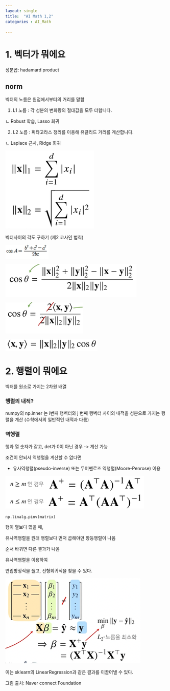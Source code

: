 ```yaml
---
layout: single
title:  "AI Math 1,2"
categories : AI_Math

---
```


# 1. 벡터가 뭐에요

성분곱: hadamard product



## norm

벡터의 노름은 원점에서부터의 거리를 말함

1. L1 노름 : 각 성분의 변화량의 절대값을 모두 더합니다.

ㄴ Robust 학습, Lasso 회귀

2. L2 노름 : 피타고라스 정리를 이용해 유클리드 거리를 계산합니다.

ㄴ Laplace 근사, Ridge 회귀

![image-20220919213912912](../images/2022-09-19-AI_Math_12/image-20220919213912912.png)



벡터사이의 각도 구하기 (제2 코사인 법칙)

![image-20220919215408948](../images/2022-09-19-AI_Math_12/image-20220919215408948.png)

![image-20220919215442707](../images/2022-09-19-AI_Math_12/image-20220919215442707.png)

![image-20220919215528195](../images/2022-09-19-AI_Math_12/image-20220919215528195.png)

![image-20220919215549917](../images/2022-09-19-AI_Math_12/image-20220919215549917.png)





# 2. 행렬이 뭐에요

벡터를 원소로 가지는 2차원 배열



### 행렬의 내적?

numpy의 np.inner 는 i번째 행벡터와 j 번째 행벡터 사이의 내적을 성분으로 가지는 행렬을 계산 (수학에서의 일반적인 내적과 다름)



### 역행렬

행과 열 숫자가 같고, det가 0이 아닌 경우 ->  계산 가능



조건이 안되서 역행렬을 계산할 수 없다면

-  유사역행렬(pseudo-inverse) 또는 무어펜로즈 역행렬(Moore-Penrose) 이용 

![image-20220919222429018](../images/2022-09-19-AI_Math_12/image-20220919222429018.png)

```python
np.linalg.pinv(matrix)
```



행이 열보다 많을 때,

유사역행렬을 원래 행렬보다 먼저 곱해야만 항등행렬이 나옴

순서 바뀌면 다른 결과가 나옴

 

유사역행렬을 이용하여

연립방정식을 풀고, 선형회귀식을 찾을 수 있다.

![image-20220919224515888](../images/2022-09-19-AI_Math_12/image-20220919224515888.png)



이는 sklearn의 LinearRegression과 같은 결과를 이끌어낼 수 있다.







그림 출처: Naver connect Foundation

